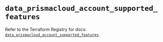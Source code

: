 # `data_prismacloud_account_supported_features`

Refer to the Terraform Registry for docs: [`data_prismacloud_account_supported_features`](https://registry.terraform.io/providers/paloaltonetworks/prismacloud/1.7.0/docs/data-sources/account_supported_features).
